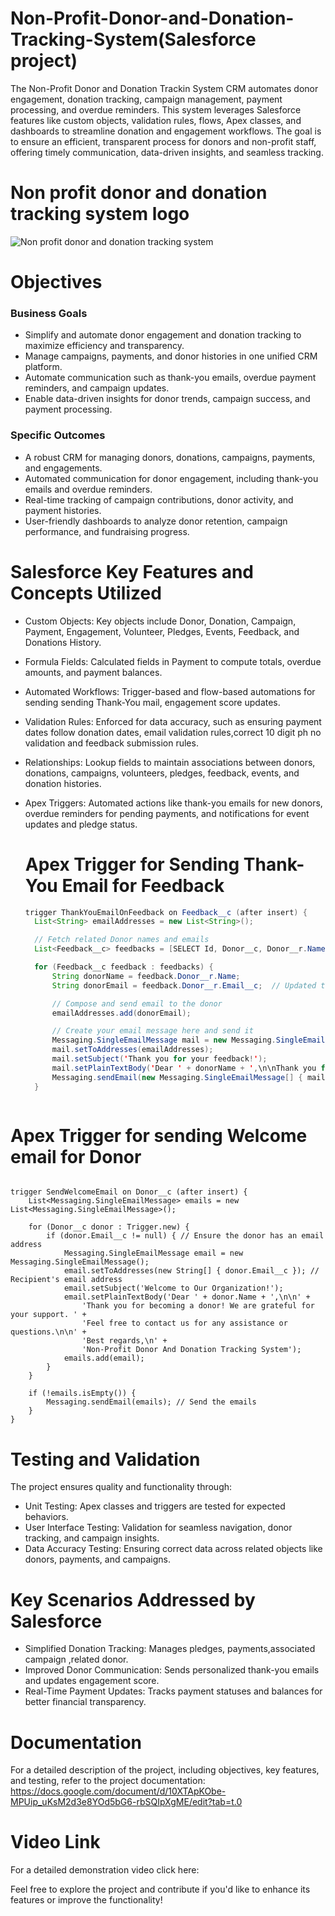# Non-Profit-Donor-and-Donation-Tracking-System(Salesforce project)

The Non-Profit Donor and Donation Trackin System CRM automates donor engagement, donation tracking, campaign management, payment processing, and overdue reminders. This system leverages Salesforce features like custom objects, validation rules, flows, Apex classes, and dashboards to streamline donation and engagement workflows. The goal is to ensure an efficient, transparent process for donors and non-profit staff, offering timely communication, data-driven insights, and seamless tracking.
# Non profit donor and donation tracking system logo
![Non profit donor and donation tracking system](https://github.com/user-attachments/assets/f33d94bf-c3ef-49a4-81a2-eea06eee1508)

# Objectives

  ### Business Goals

  
 - Simplify and automate donor engagement and donation tracking to maximize efficiency and transparency.<br>
 - Manage campaigns, payments, and donor histories in one unified CRM platform.<br>
 - Automate communication such as thank-you emails, overdue payment reminders, and campaign updates.<br>
 - Enable data-driven insights for donor trends, campaign success, and payment processing.<br>

 ### Specific Outcomes

 - A robust CRM for managing donors, donations, campaigns, payments, and engagements.<br>
 - Automated communication for donor engagement, including thank-you emails and overdue reminders.<br>
 - Real-time tracking of campaign contributions, donor activity, and payment histories.<br>
 - User-friendly dashboards to analyze donor retention, campaign performance, and fundraising progress.<br>

# Salesforce Key Features and Concepts Utilized

- Custom Objects: Key objects include Donor, Donation, Campaign, Payment, Engagement, Volunteer, Pledges, Events, Feedback, and Donations History.<br>
- Formula Fields: Calculated fields in Payment to compute totals, overdue amounts, and payment balances.<br>
- Automated Workflows: Trigger-based and flow-based automations for sending sending Thank-You mail, engagement score updates.<br>
- Validation Rules: Enforced for data accuracy, such as ensuring payment dates follow donation dates, email validation rules,correct 10 digit ph no validation and 
  feedback submission rules.<br>
- Relationships: Lookup fields to maintain associations between donors, donations, campaigns, volunteers, pledges, feedback, events, and donation histories.<br>
- Apex Triggers: Automated actions like thank-you emails for new donors, overdue reminders for pending payments, and notifications for event updates and pledge 
  status.<br>

  # Apex Trigger for Sending Thank-You Email for Feedback
  ```java
  trigger ThankYouEmailOnFeedback on Feedback__c (after insert) {
    List<String> emailAddresses = new List<String>();

    // Fetch related Donor names and emails
    List<Feedback__c> feedbacks = [SELECT Id, Donor__c, Donor__r.Name, Donor__r.Email__c FROM Feedback__c WHERE Id IN :Trigger.new];

    for (Feedback__c feedback : feedbacks) {
        String donorName = feedback.Donor__r.Name;
        String donorEmail = feedback.Donor__r.Email__c;  // Updated to use Email__c

        // Compose and send email to the donor
        emailAddresses.add(donorEmail);

        // Create your email message here and send it
        Messaging.SingleEmailMessage mail = new Messaging.SingleEmailMessage();
        mail.setToAddresses(emailAddresses);
        mail.setSubject('Thank you for your feedback!');
        mail.setPlainTextBody('Dear ' + donorName + ',\n\nThank you for providing your feedback. We truly appreciate your support!');
        Messaging.sendEmail(new Messaging.SingleEmailMessage[] { mail });
    }



# Apex Trigger for sending Welcome email for Donor
```

trigger SendWelcomeEmail on Donor__c (after insert) {
    List<Messaging.SingleEmailMessage> emails = new List<Messaging.SingleEmailMessage>();

    for (Donor__c donor : Trigger.new) {
        if (donor.Email__c != null) { // Ensure the donor has an email address
            Messaging.SingleEmailMessage email = new Messaging.SingleEmailMessage();
            email.setToAddresses(new String[] { donor.Email__c }); // Recipient's email address
            email.setSubject('Welcome to Our Organization!');
            email.setPlainTextBody('Dear ' + donor.Name + ',\n\n' +
                'Thank you for becoming a donor! We are grateful for your support. ' +
                'Feel free to contact us for any assistance or questions.\n\n' +
                'Best regards,\n' +
                'Non-Profit Donor And Donation Tracking System');
            emails.add(email);
        }
    }

    if (!emails.isEmpty()) {
        Messaging.sendEmail(emails); // Send the emails
    }
}
```

# Testing and Validation

The project ensures quality and functionality through:

- Unit Testing: Apex classes and triggers are tested for expected behaviors.<br>
- User Interface Testing: Validation for seamless navigation, donor tracking, and campaign insights.<br>
- Data Accuracy Testing: Ensuring correct data across related objects like donors, payments, and campaigns.<br>


# Key Scenarios Addressed by Salesforce

- Simplified Donation Tracking: Manages pledges, payments,associated campaign ,related donor.<br>
- Improved Donor Communication: Sends personalized thank-you emails and updates engagement score.<br>
- Real-Time Payment Updates: Tracks payment statuses and balances for better financial transparency.<br>

# Documentation
For a detailed description of the project, including objectives, key features, and testing, refer to the project documentation: https://docs.google.com/document/d/10XTApKObe-MPUip_uKsM2d3e8YOd5bG6-rbSQIpXgME/edit?tab=t.0
   
# Video Link
For a detailed demonstration video click here: 

Feel free to explore the project and contribute if you'd like to enhance its features or improve the functionality!







  


